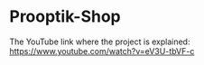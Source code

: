 # Prooptik-Shop
The YouTube link where the project is explained: https://www.youtube.com/watch?v=eV3U-tbVF-c
